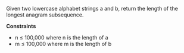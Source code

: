 Given two lowercase alphabet strings a and b, return the length of the longest anagram subsequence.

**Constraints**

- n ≤ 100,000 where n is the length of a
- m ≤ 100,000 where m is the length of b